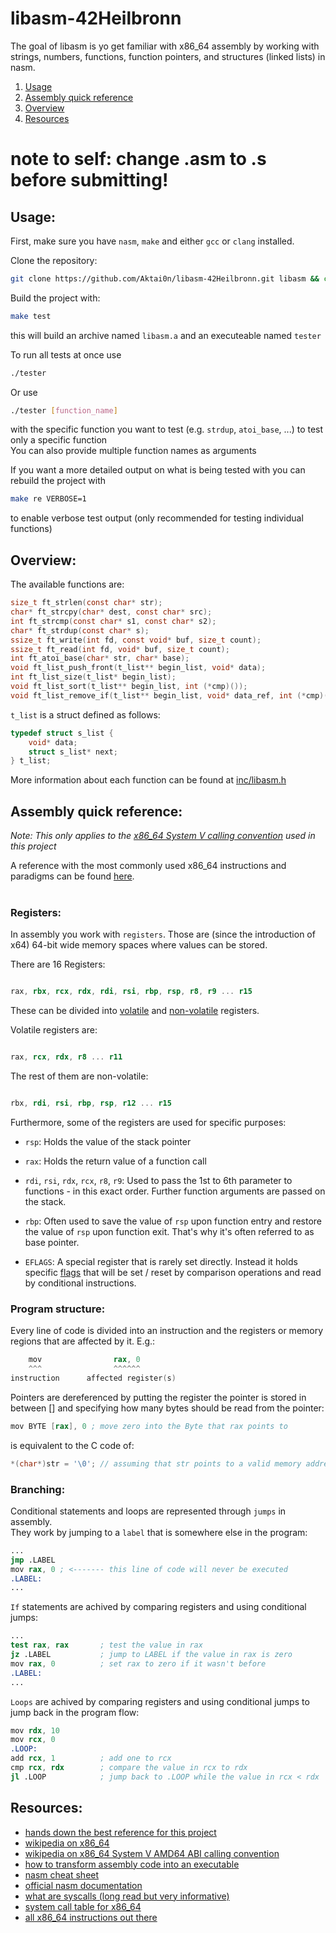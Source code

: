 # libasm-42Heilbronn
The goal of libasm is yo get familiar with x86_64 assembly by working with strings, numbers, functions, function pointers, and structures (linked lists) in nasm.

1. [Usage](#usage)
2. [Assembly quick reference](#assembly-quick-reference)
3. [Overview](#overview)
4. [Resources](#resources)
# note to self: change .asm to .s before submitting!


## Usage:

First, make sure you have `nasm`, `make` and either `gcc` or `clang` installed.

Clone the repository:
```bash
git clone https://github.com/Aktai0n/libasm-42Heilbronn.git libasm && cd libasm
```

Build the project with:
```bash
make test
```
this will build an archive named `libasm.a` and an executeable named `tester`

To run all tests at once use
```bash
./tester
```
Or use
```bash
./tester [function_name]
```
with the specific function you want to test (e.g. `strdup`, `atoi_base`, ...) to test only a specific function<br>
You can also provide multiple function names as arguments

If you want a more detailed output on what is being tested with you can rebuild the project with
```bash
make re VERBOSE=1
```
to enable verbose test output (only recommended for testing individual functions)


## Overview:

The available functions are:
```C
size_t ft_strlen(const char* str);
char* ft_strcpy(char* dest, const char* src);
int ft_strcmp(const char* s1, const char* s2);
char* ft_strdup(const char* s);
ssize_t ft_write(int fd, const void* buf, size_t count);
ssize_t ft_read(int fd, void* buf, size_t count);
int ft_atoi_base(char* str, char* base);
void ft_list_push_front(t_list** begin_list, void* data);
int ft_list_size(t_list* begin_list);
void ft_list_sort(t_list** begin_list, int (*cmp)());
void ft_list_remove_if(t_list** begin_list, void* data_ref, int (*cmp)(), void (*free_fct)(void*));
```

`t_list` is a struct defined as follows:
```C
typedef struct s_list {
    void* data;
    struct s_list* next;
} t_list;
```

More information about each function can be found at [inc/libasm.h](./inc/libasm.h)

## Assembly quick reference:

*Note: This only applies to the [x86_64 System V calling convention][2] used in this project*

A reference with the most commonly used x86_64 instructions and paradigms can be found [here][1].<br><br>

### **Registers:**

In assembly you work with `registers`. Those are (since the introduction of x64) 64-bit wide memory spaces where values can be stored.<br>

There are 16 Registers:

```asm

rax, rbx, rcx, rdx, rdi, rsi, rbp, rsp, r8, r9 ... r15

```

These can be divided into [volatile][3] and [non-volatile][4] registers.<br>

Volatile registers are:

```asm

rax, rcx, rdx, r8 ... r11

```

The rest of them are non-volatile:

```asm

rbx, rdi, rsi, rbp, rsp, r12 ... r15

```

Furthermore, some of the registers are used for specific purposes:

- `rsp`: Holds the value of the stack pointer

- `rax`: Holds the return value of a function call

- `rdi`, `rsi`, `rdx`, `rcx`, `r8`, `r9`: Used to pass the 1st to 6th parameter to functions - in this exact order. Further function arguments are passed on the stack.

- `rbp`: Often used to save the value of `rsp` upon function entry and restore the value of `rsp` upon function exit. That's why it's often referred to as base pointer.
- `EFLAGS`: A special register that is rarely set directly. Instead it holds specific [flags][5] that will be set / reset by comparison operations and read by conditional instructions.

[1]: <https://treeniks.github.io/x86-64-simplified/prefix.html> "x86_64 simplified"
[2]: <https://en.wikipedia.org/wiki/X86_calling_conventions#System_V_AMD64_ABI> "x86_64 System V calling convention"
[3]: <https://en.wikipedia.org/wiki/X86_calling_conventions#Caller-saved_(volatile)_registers>
[4]: <https://en.wikipedia.org/wiki/X86_calling_conventions#Callee-saved_(non-volatile)_registers>
[5]: <https://image.slidesharecdn.com/assemblylanguageprogrammingunit4-111106021136-phpapp02/95/assembly-language-programmingunit-4-28-728.jpg?cb=1320545565> "Layout of EFLAGS"

### **Program structure:**

Every line of code is divided into an instruction and the registers or memory regions that are affected by it. E.g.:
```s &nbsp;
    mov                rax, 0
    ^^^                ^^^^^^
instruction      affected register(s)
```
Pointers are dereferenced by putting the register the pointer is stored in between [] and specifying how many bytes should be read from the pointer:
```s
mov BYTE [rax], 0 ; move zero into the Byte that rax points to
```
is equivalent to the C code of:
```C
*(char*)str = '\0'; // assuming that str points to a valid memory address
```

### **Branching:**

Conditional statements and loops are represented through `jumps` in assembly.<br>
They work by jumping to a `label` that is somewhere else in the program:
```s
...
jmp .LABEL
mov rax, 0 ; <------- this line of code will never be executed
.LABEL:
...
```
`If` statements are achived by comparing registers and using conditional jumps:
```s
...
test rax, rax       ; test the value in rax
jz .LABEL           ; jump to LABEL if the value in rax is zero
mov rax, 0          ; set rax to zero if it wasn't before
.LABEL:
...
```
`Loops` are achived by comparing registers and using conditional jumps to jump back in the program flow:
```s
mov rdx, 10
mov rcx, 0
.LOOP:
add rcx, 1          ; add one to rcx
cmp rcx, rdx        ; compare the value in rcx to rdx
jl .LOOP            ; jump back to .LOOP while the value in rcx < rdx
```

## Resources:
- [hands down the best reference for this project][1]
- [wikipedia on x86_64](https://en.wikipedia.org/wiki/X86-64#)
- [wikipedia on x86_64 System V AMD64 ABI calling convention][2]
- [how to transform assembly code into an executable](https://gist.github.com/yellowbyte/d91da3c3b0bc3ee6d1d1ac5327b1b4b2)
- [nasm cheat sheet](https://www.cs.uaf.edu/2017/fall/cs301/reference/x86_64.html)
- [official nasm documentation](https://www.nasm.us/doc/nasmdoc0.html)
- [what are syscalls (long read but very informative)](https://blog.packagecloud.io/the-definitive-guide-to-linux-system-calls/)
- [system call table for x86_64](https://blog.rchapman.org/posts/Linux_System_Call_Table_for_x86_64/)
- [all x86_64 instructions out there](https://www.felixcloutier.com/x86/)